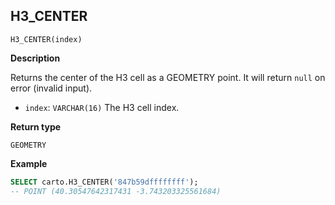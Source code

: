 ## H3_CENTER

```sql:signature
H3_CENTER(index)
```

**Description**

Returns the center of the H3 cell as a GEOMETRY point. It will return `null` on error (invalid input).

* `index`: `VARCHAR(16)` The H3 cell index.

**Return type**

`GEOMETRY`

**Example**

```sql
SELECT carto.H3_CENTER('847b59dffffffff');
-- POINT (40.30547642317431 -3.743203325561684)
```
